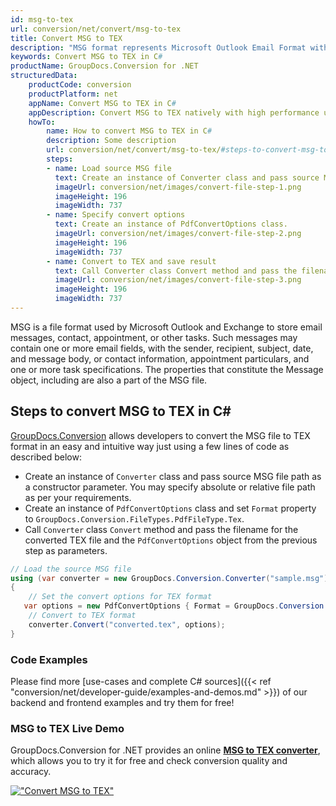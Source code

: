 ```yaml
---
id: msg-to-tex
url: conversion/net/convert/msg-to-tex
title: Convert MSG to TEX
description: "MSG format represents Microsoft Outlook Email Format with .msg extension. Learn how to convert MSG to TEX file programmatically in C# language using GroupDocs.Conversion for .NET library."
keywords: Convert MSG to TEX in C#
productName: GroupDocs.Conversion for .NET
structuredData:
    productCode: conversion
    productPlatform: net
    appName: Convert MSG to TEX in C#
    appDescription: Convert MSG to TEX natively with high performance using C# language and server side GroupDocs.Conversion for .NET APIs, without the use of any software like Microsoft or Open Office.
    howTo:
        name: How to convert MSG to TEX in C# 
        description: Some description
        url: conversion/net/convert/msg-to-tex/#steps-to-convert-msg-to-tex-in-c
        steps:
        - name: Load source MSG file 
          text: Create an instance of Converter class and pass source MSG file path as a constructor parameter. You may specify absolute or relative file path as per your requirements. 
          imageUrl: conversion/net/images/convert-file-step-1.png
          imageHeight: 196
          imageWidth: 737
        - name: Specify convert options 
          text: Create an instance of PdfConvertOptions class.
          imageUrl: conversion/net/images/convert-file-step-2.png
          imageHeight: 196
          imageWidth: 737
        - name: Convert to TEX and save result 
          text: Call Converter class Convert method and pass the filename for the converted HTML file and the PdfConvertOptions object from the previous step as parameters.
          imageUrl: conversion/net/images/convert-file-step-3.png
          imageHeight: 196
          imageWidth: 737
---
```


MSG is a file format used by Microsoft Outlook and Exchange to store email messages, contact, appointment, or other tasks. Such messages may contain one or more email fields, with the sender, recipient, subject, date, and message body, or contact information, appointment particulars, and one or more task specifications. The properties that constitute the Message object, including are also a part of the MSG file.

## Steps to convert MSG to TEX in C#

[GroupDocs.Conversion](https://products.groupdocs.com/conversion/net) allows developers to convert the MSG file to TEX format in an easy and intuitive way just using a few lines of code as described below:

* Create an instance of `Converter` class and pass source MSG file path as a constructor parameter. You may specify absolute or relative file path as per your requirements. 
* Create an instance of `PdfConvertOptions` class and set `Format` property to `GroupDocs.Conversion.FileTypes.PdfFileType.Tex`.
* Call `Converter` class `Convert` method and pass the filename for the converted TEX file and the `PdfConvertOptions` object from the previous step as parameters.

```csharp
// Load the source MSG file
using (var converter = new GroupDocs.Conversion.Converter("sample.msg"))
{
    // Set the convert options for TEX format
   var options = new PdfConvertOptions { Format = GroupDocs.Conversion.FileTypes.PdfFileType.Tex };
    // Convert to TEX format
    converter.Convert("converted.tex", options);
}
```

### Code Examples

Please find more [use-cases and complete C# sources]({{< ref "conversion/net/developer-guide/examples-and-demos.md" >}}) of our backend and frontend examples and try them for free!

### MSG to TEX Live Demo

GroupDocs.Conversion for .NET provides an online [**MSG to TEX converter**](https://products.groupdocs.app/conversion/msg-to-tex), which allows you to try it for free and check conversion quality and accuracy.

[!["Convert MSG to TEX"](conversion/net/images/convert-to-tex/convert-msg-to-tex.png)](https://products.groupdocs.app/conversion/msg-to-tex)
